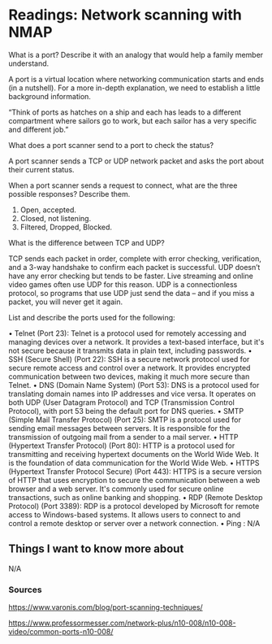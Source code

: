 # Readings: Network scanning with NMAP

What is a port? Describe it with an analogy that would help a family member understand.

A port is a virtual location where networking communication starts and ends (in a nutshell). For a more in-depth explanation, we need to establish a little background information. 

“Think of ports as hatches on a ship and each has leads to a different compartment where sailors go to work, but each sailor has a very specific and different job.”

What does a port scanner send to a port to check the status?

A port scanner sends a TCP or UDP network packet and asks the port about their current status.

When a port scanner sends a request to connect, what are the three possible responses? Describe them.

1.	Open, accepted.
2.	Closed, not listening.
3.	Filtered, Dropped, Blocked.

What is the difference between TCP and UDP?

TCP sends each packet in order, complete with error checking, verification, and a 3-way handshake to confirm each packet is successful. UDP doesn’t have any error checking but tends to be faster. Live streaming and online video games often use UDP for this reason. UDP is a connectionless protocol, so programs that use UDP just send the data – and if you miss a packet, you will never get it again.

List and describe the ports used for the following:

•	Telnet (Port 23): Telnet is a protocol used for remotely accessing and managing devices over a network. It provides a text-based interface, but it's not secure because it transmits data in plain text, including passwords.
•	SSH (Secure Shell) (Port 22): SSH is a secure network protocol used for secure remote access and control over a network. It provides encrypted communication between two devices, making it much more secure than Telnet.
•	DNS (Domain Name System) (Port 53): DNS is a protocol used for translating domain names into IP addresses and vice versa. It operates on both UDP (User Datagram Protocol) and TCP (Transmission Control Protocol), with port 53 being the default port for DNS queries.
•	SMTP (Simple Mail Transfer Protocol) (Port 25): SMTP is a protocol used for sending email messages between servers. It is responsible for the transmission of outgoing mail from a sender to a mail server.
•	HTTP (Hypertext Transfer Protocol) (Port 80): HTTP is a protocol used for transmitting and receiving hypertext documents on the World Wide Web. It is the foundation of data communication for the World Wide Web.
•	HTTPS (Hypertext Transfer Protocol Secure) (Port 443): HTTPS is a secure version of HTTP that uses encryption to secure the communication between a web browser and a web server. It's commonly used for secure online transactions, such as online banking and shopping.
•	RDP (Remote Desktop Protocol) (Port 3389): RDP is a protocol developed by Microsoft for remote access to Windows-based systems. It allows users to connect to and control a remote desktop or server over a network connection.
•	Ping : N/A

## Things I want to know more about
N/A

### Sources

https://www.varonis.com/blog/port-scanning-techniques/

https://www.professormesser.com/network-plus/n10-008/n10-008-video/common-ports-n10-008/
